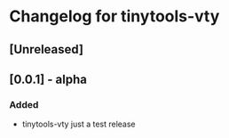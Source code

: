 # Changelog for tinytools-vty

## [Unreleased]

## [0.0.1] - alpha
### Added
- tinytools-vty just a test release

